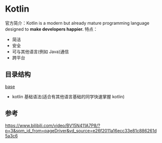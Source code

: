 # Kotlin

官方简介：Kotlin is a modern but already mature programming language designed to **make developers happier.**
特点：

- 简洁
- 安全
- 可与其他语言(例如 Java)通信
- 跨平台

## 目录结构

[base](/kotlin/base/)

- kotlin 基础语法(适合有其他语言基础的同学快速掌握 kotlin)

## 参考

<https://www.bilibili.com/video/BV15N411A7P8/?p=3&spm_id_from=pageDriver&vd_source=e26f2011a16ecc33e81c886261d5a3c6>
